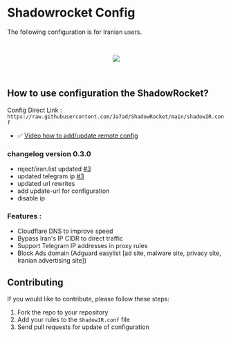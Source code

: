 # Shadowrocket Config

The following configuration is for Iranian users.

</br>
<p align='center'>
<img src="https://raw.githubusercontent.com/Ja7ad/ShadowRocket/main/img/screenshot.jpg">
</p>
</br>

## How to use configuration the ShadowRocket?

Config Direct Link : `https://raw.githubusercontent.com/Ja7ad/ShadowRocket/main/shadowIR.conf`

- ✅ [Video how to add/update remote config](https://raw.githubusercontent.com/Ja7ad/ShadowRocket/main/video/config.mp4)



### **changelog version 0.3.0**

- reject/iran.list updated [#3](https://github.com/Ja7ad/ShadowRocket/issues/3)
- updated telegram ip [#3](https://github.com/Ja7ad/ShadowRocket/issues/3)
- updated url rewrites
- add update-url for configuration
- disable ip

### **Features :**

- Cloudflare DNS to improve speed
- Bypass Iran's IP CIDR to direct traffic 
- Support Telegram IP addresses in proxy rules
- Block Ads domain (Adguard easylist [ad site, malware site, privacy site, Iranian advertising site])



## Contributing

If you would like to contribute, please follow these steps:

1. Fork the repo to your repository
2. Add your rules to the `ShadowIR.conf` file
3. Send pull requests for update of configuration
